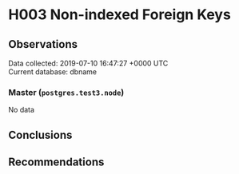 # H003 Non-indexed Foreign Keys #

## Observations ##
Data collected: 2019-07-10 16:47:27 +0000 UTC  
Current database: dbname  

### Master (`postgres.test3.node`) ###


No data


## Conclusions ##


## Recommendations ##

